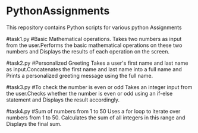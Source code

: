 # PythonAssignments
This repository contains Python scripts for various python Assignments

#task1.py  #Basic Mathematical operations.
Takes two numbers as input from the user.Performs the basic mathematical operations on these two numbers and Displays the results of each operation on the screen.

#task2.py #Personalized Greeting
Takes a user's first name and last name as input.Concatenates the first name and last name into a full name and Prints a personalized greeting message using the full name.

#task3.py #To check the number is even or odd
Takes an integer input from the user.Checks whether the number is even or odd using an if-else statement and Displays the result accordingly.

#task4.py #Sum of numbers from 1 to 50 
Uses a for loop to iterate over numbers from 1 to 50. Calculates the sum of all integers in this range and Displays the final sum.




